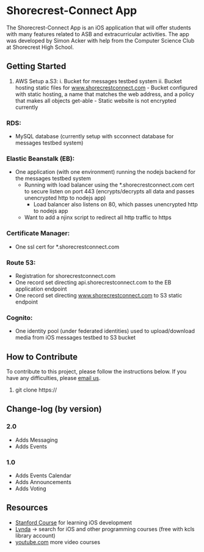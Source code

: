 # Shorecrest-Connect App

The Shorecrest-Connect App is an iOS application that will offer students with many features related to ASB and extracurricular activities. The app was developed by Simon Acker with help from the Computer Science Club at Shorecrest High School.


## Getting Started
1. AWS Setup
   a.S3:
        i. Bucket for messages testbed system
        ii. Bucket hosting static files for www.shorecrestconnect.com
            - Bucket configured with static hosting, a name that matches the web address, and a policy that makes all objects get-able
            - Static website is not encrypted currently

### RDS:
- MySQL database (currently setup with scconnect database for messages testbed system)

### Elastic Beanstalk (EB):
- One application (with one environment) running the nodejs backend for the messages testbed system
    - Running with load balancer using the *.shorecrestconnect.com cert to secure listen on port 443 (encrypts/decrypts all data and passes unencrypted http to nodejs app)
        - Load balancer also listens on 80, which passes unencrypted http to nodejs app
    - Want to add a njinx script to redirect all http traffic to https

### Certificate Manager:
- One ssl cert for *.shorecrestconnect.com

### Route 53:
- Registration for shorecrestconnect.com
- One record set directing api.shorecrestconnect.com to the EB application endpoint
- One record set directing www.shorecrestconnect.com to S3 static endpoint

### Cognito:
- One identity pool (under federated identities) used to upload/download media from iOS messages testbed to S3 bucket

## How to Contribute

To contribute to this project, please follow the instructions below. If you have any difficulties, please [email us](mailto:simon.acker@icloud.com).

1. git clone https://

## Change-log (by version)

### 2.0
* Adds Messaging
* Adds Events

### 1.0
* Adds Events Calendar
* Adds Announcements
* Adds Voting

## Resources

 * [Stanford Course](https://itunes.apple.com/us/course/developing-ios-9-apps-swift/id1104579961) for learning iOS development
 * [Lynda](https://www.lynda.com) -> search for iOS and other programming courses (free with kcls library account)
 * [youtube.com](https://www.youtube.com) more video courses
